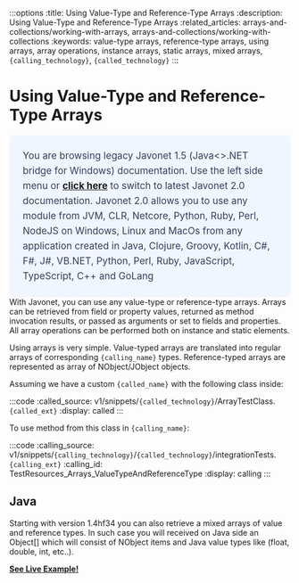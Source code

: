 :::options
:title: Using Value-Type and Reference-Type Arrays
:description: Using Value-Type and Reference-Type Arrays
:related_articles: arrays-and-collections/working-with-arrays, arrays-and-collections/working-with-collections
:keywords: value-type arrays, reference-type arrays, using arrays, array operations, instance arrays, static arrays, mixed arrays, `{calling_technology}`, `{called_technology}`
:::
  
# Using Value-Type and Reference-Type Arrays  
  <div style="padding: 24px; background: #F0F5FF; border-radius: 8px; flex-direction: column; justify-content: flex-start; align-items: flex-start; gap: 10px; display: flex">
  <div style="justify-content: flex-start; align-items: center; gap: 24px; display: inline-flex">
    <div style="color: #353D5A; font-size: 17px; font-weight: 400; line-height: 27px; letter-spacing: 0.03px; word-wrap: break-word">
You are browsing legacy Javonet 1.5 (Java<>.NET bridge for Windows) documentation. Use the left side menu or <a style="font-weight: bold; text-decoration: underline;" href="/guides/v2/`{calling_technology}`/`{called_technology}`/arrays-and-collections/one-dimensional-arrays">click here</a> to switch to latest Javonet 2.0 documentation. Javonet 2.0 allows you to use any module from
JVM, CLR, Netcore, Python, Ruby, Perl, NodeJS on Windows, Linux and MacOs
from any application created in Java, Clojure, Groovy, Kotlin, C#, F#, J#, VB.NET, Python, Perl, Ruby, JavaScript, TypeScript, C++ and GoLang
    </div>
  </div>
</div>
With Javonet, you can use any value-type or reference-type arrays. Arrays can be retrieved from field or property values, returned as method invocation results, or passed as arguments or set to fields and properties. All array operations can be performed both on instance and static elements.  
  
Using arrays is very simple. Value-typed arrays are translated into regular arrays of corresponding `{calling_name}` types. Reference-typed arrays are represented as array of NObject/JObject objects.  
  
Assuming we have a custom `{called_name}` with the following class inside:

:::code 
:called_source: v1/snippets/`{called_technology}`/ArrayTestClass.`{called_ext}`
:display: called
:::

To use method from this class in `{calling_name}`:  

:::code 
:calling_source: v1/snippets/`{calling_technology}`/`{called_technology}`/integrationTests.`{calling_ext}`
:calling_id: TestResources_Arrays_ValueTypeAndReferenceType
:display: calling
::: 

## Java  
  
Starting with version 1.4hf34 you can also retrieve a mixed arrays of value and reference types. In such case you will received on Java side an Object[] which will consist of NObject items and Java value types like (float, double, int, etc..).  
  
[**See Live Example!**](http://lab.javonet.com/e/4)